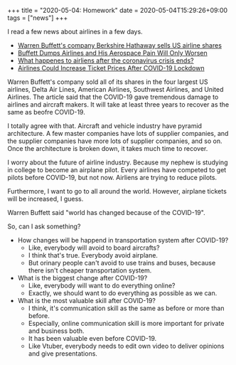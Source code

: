 +++
title =  "2020-05-04: Homework"
date = 2020-05-04T15:29:26+09:00
tags = ["news"]
+++

I read a few news about airlines in a few days.

* [Warren Buffett's company Berkshire Hathaway sells US airline shares](https://www.bbc.com/news/world-us-canada-52518186)
* [Buffett Dumps Airlines and His Aerospace Pain Will Only Worsen](https://www.bloomberg.com/news/articles/2020-05-03/buffett-dumps-airlines-but-his-aerospace-pain-will-only-worsen)
* [What happenes to airliens after the coronavirus crisis ends?](https://www.politico.eu/article/what-happens-to-airlines-after-the-coronavirus-crisis-ends/)
* [Airlines Could Increase Ticket Prices After COVID-19 Lockdown](https://www.moroccoworldnews.com/2020/04/300961/airlines-could-increase-ticket-prices-after-covid-19-lockdown/)

Warren Buffett's company sold all of its shares in the four largest US airlines,
Delta Air Lines, American Airlines, Southwest Airlines, and United Airlines.
The article said that the COVID-19 gave tremendous damage to airlines and aircraft makers.
It will take at least three years to recover as the same as beofre COVID-19.

I totally agree with that.
Aircraft and vehicle industry have pyramid architecture.
A few master companies have lots of supplier companies,
and the supplier companies have more lots of supplier companies, and so on.
Once the architecture is broken down, it takes much time to recover.

I worry about the future of airline industry.
Because my nephew is studying in college to become an airplane pilot.
Every airlines have competed to get pilots before COVID-19, but not now.
Airliens are trying to reduce pilots.

Furthermore, I want to go to all around the world.
However, airplane tickets will be increased, I guess.

Warren Buffett said "world has changed because of the COVID-19".

So, can I ask something?
* How changes will be happend in transportation system after COVID-19?
    - Like, everybody will avoid to board aircrafts?
    - I think that's true. Everybody avoid airplane.
    - But orinary people can't avoid to use trains and buses,
        because there isn't cheaper transportation system.
* What is the biggest change after COVID-19?
    - Like, everybody will want to do everything online?
    - Exactly, we should want to do everything as possible as we can.
* What is the most valuable skill after COVID-19?
    - I think, it's communication skill as the same as before or more than before.
    - Especially, online communication skill is more important for private and business both.
    - It has been valuable even before COVID-19.
    - Like Vtuber, everybody needs to edit own video
        to deliver opinions and give presentations.

